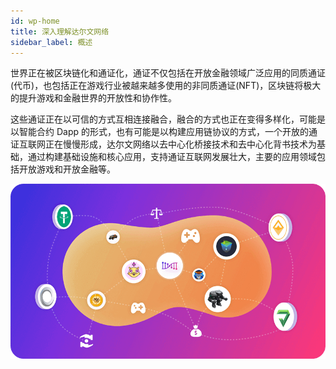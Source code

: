 ```yaml
---
id: wp-home
title: 深入理解达尔文网络
sidebar_label: 概述
---
```


世界正在被区块链化和通证化，通证不仅包括在开放金融领域广泛应用的同质通证(代币)，也包括正在游戏行业被越来越多使用的非同质通证(NFT)，区块链将极大的提升游戏和金融世界的开放性和协作性。

这些通证正在以可信的方式互相连接融合，融合的方式也正在变得多样化，可能是以智能合约 Dapp 的形式，也有可能是以构建应用链协议的方式，一个开放的通证互联网正在慢慢形成，达尔文网络以去中心化桥接技术和去中心化背书技术为基础，通过构建基础设施和核心应用，支持通证互联网发展壮大，主要的应用领域包括开放游戏和开放金融等。

![Internet of Tokens](assets/overview.png)